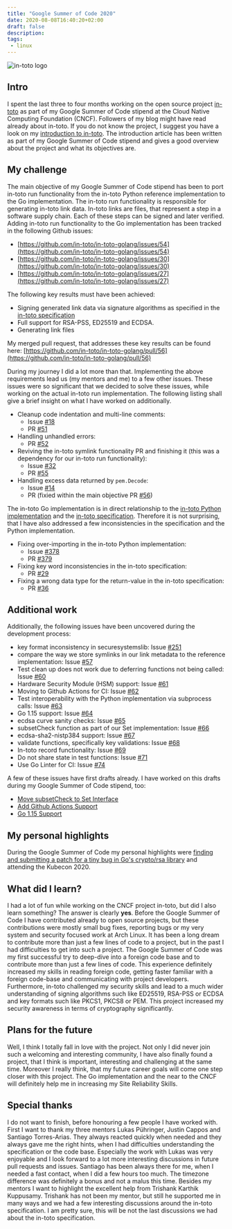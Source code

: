 ```yaml
---
title: "Google Summer of Code 2020"
date: 2020-08-08T16:40:20+02:00
draft: false
description:
tags:
 - linux
---
```


![in-toto logo](/img/in-toto-horizontal-color-white.png)

## Intro

I spent the last three to four months working on the open source project [in-toto](https://in-toto.io) as part
of my Google Summer of Code stipend at the Cloud Native Computing Foundation (CNCF).
Followers of my blog might have read already about in-toto. If you do not know the project, I
suggest you have a look on my [introduction to in-toto](/posts/introduction-to-in-toto/).
The introduction article has been written as part of my Google Summer of Code stipend and gives
a good overview about the project and what its objectives are.

## My challenge

The main objective of my Google Summer of Code stipend has been to port in-toto run functionality
from the in-toto Python reference implementation to the Go implementation. The in-toto run functionality
is responsible for generating in-toto link data. In-toto links are files, that represent a step
in a software supply chain. Each of these steps can be signed and later verified.
Adding in-toto run functionality to the Go implementation has been tracked in the following Github issues:

*  [https://github.com/in-toto/in-toto-golang/issues/54](https://github.com/in-toto/in-toto-golang/issues/54)
*  [https://github.com/in-toto/in-toto-golang/issues/30](https://github.com/in-toto/in-toto-golang/issues/30)
*  [https://github.com/in-toto/in-toto-golang/issues/27](https://github.com/in-toto/in-toto-golang/issues/27)

The following key results must have been achieved:

* Signing generated link data via signature algorithms as specified in the [in-toto specification](https://github.com/in-toto/docs/blob/master/in-toto-spec.md)
* Full support for RSA-PSS, ED25519 and ECDSA.
* Generating link files

My merged pull request, that addresses these key results can be found here: [https://github.com/in-toto/in-toto-golang/pull/56](https://github.com/in-toto/in-toto-golang/pull/56)

During my journey I did a lot more than that. Implementing the above requirements lead us (my mentors and me) to a few other issues.
These issues were so significant that we decided to solve these issues, while working on the actual in-toto run implementation.
The following listing shall give a brief insight on what I have worked on additionally.

* Cleanup code indentation and multi-line comments:
	* Issue [#18](https://github.com/in-toto/in-toto-golang/issues/18)
	* PR [#51](https://github.com/in-toto/in-toto-golang/pull/51)
* Handling unhandled errors:
	* PR [#52](https://github.com/in-toto/in-toto-golang/pull/52)
* Reviving the in-toto symlink functionality PR and finishing it (this was a dependency for our in-toto run functionality):
	* Issue [#32](https://github.com/in-toto/in-toto-golang/issues/32)
	* PR [#55](https://github.com/in-toto/in-toto-golang/pull/55)
* Handling excess data returned by `pem.Decode`:
	* Issue [#14](https://github.com/in-toto/in-toto-golang/issues/14)
	* PR (fixied within the main objective PR [#56](https://github.com/in-toto/in-toto-golang/pull/56))

The in-toto Go implementation is in direct relationship to the [in-toto Python implementation](https://github.com/in-toto/in-toto) and the [in-toto specification](https://github.com/in-toto/docs/blob/master/in-toto-spec.md). Therefore it is not surprising, that I have also addressed a few inconsistencies
in the specification and the Python implementation.

* Fixing over-importing in the in-toto Python implementation:
	* Issue [#378](https://github.com/in-toto/in-toto/issues/378)
	* PR [#379](https://github.com/in-toto/in-toto/pull/379)
* Fixing key word inconsistencies in the in-toto specification:
	* PR [#29](https://github.com/in-toto/docs/pull/29)
* Fixing a wrong data type for the return-value in the in-toto specification:
	* PR [#36](https://github.com/in-toto/docs/pull/36)

## Additional work

Additionally, the following issues have been uncovered during the development process:

* key format inconsistency in securesystemslib: Issue [#251](https://github.com/secure-systems-lab/securesystemslib/issues/251)
* compare the way we store symlinks in our link metadata to the reference implementation: Issue [#57](https://github.com/in-toto/in-toto-golang/issues/57)
* Test clean up does not work due to deferring functions not being called: Issue [#60](https://github.com/in-toto/in-toto-golang/issues/60)
* Hardware Security Module (HSM) support: Issue [#61](https://github.com/in-toto/in-toto-golang/issues/61)
* Moving to Github Actions for CI: Issue [#62](https://github.com/in-toto/in-toto-golang/issues/62)
* Test interoperability with the Python implementation via subprocess calls: Issue [#63](https://github.com/in-toto/in-toto-golang/issues/63)
* Go 1.15 support: Issue [#64](https://github.com/in-toto/in-toto-golang/issues/64)
* ecdsa curve sanity checks: Issue [#65](https://github.com/in-toto/in-toto-golang/issues/65)
* subsetCheck function as part of our Set implementation: Issue [#66](https://github.com/in-toto/in-toto-golang/issues/66)
* ecdsa-sha2-nistp384 support: Issue [#67](https://github.com/in-toto/in-toto-golang/issues/67)
* validate functions, specifically key validations: Issue [#68](https://github.com/in-toto/in-toto-golang/issues/68)
* In-toto record functionality: Issue [#69](https://github.com/in-toto/in-toto-golang/issues/69)
* Do not share state in test functions: Issue [#71](https://github.com/in-toto/in-toto-golang/issues/71)
* Use Go Linter for CI: Issue [#74](https://github.com/in-toto/in-toto-golang/issues/74)

A few of these issues have first drafts already. I have worked on this drafts during my Google Summer of Code stipend, too:

* [Move subsetCheck to Set Interface](https://github.com/in-toto/in-toto-golang/pull/73)
* [Add Github Actions Support](https://github.com/in-toto/in-toto-golang/pull/72)
* [Go 1.15 Support](https://github.com/in-toto/in-toto-golang/pull/70)

## My personal highlights

During the Google Summer of Code my personal highlights were [finding and submitting a patch for a tiny bug in Go's crypto/rsa library](https://go-review.googlesource.com/c/go/+/240008) and attending the Kubecon 2020.

## What did I learn?

I had a lot of fun while working on the CNCF project in-toto, but did I also
learn something? The answer is clearly **yes**.  Before the Google Summer of
Code I have contributed already to open source projects, but these
contributions were mostly small bug fixes, reporting bugs or my very system and
security focused work at Arch Linux.  It has been a long dream to contribute
more than just a few lines of code to a project, but in the past I had
difficulties to get into such a project. The Google Summer of Code was my first
successful try to deep-dive into a foreign code base and to contribute more
than just a few lines of code. This experience definitely increased my skills
in reading foreign code, getting faster familiar with a foreign code-base and
communicating with project developers. Furthermore, in-toto challenged my
security skills and lead to a much wider understanding of signing algorithms
such like ED25519, RSA-PSS or ECDSA and key formats such like PKCS1, PKCS8 or
PEM. This project increased my security awareness in terms of cryptography
significantly.

## Plans for the future

Well, I think I totally fall in love with the project. Not only I did never
join such a welcoming and interesting community, I have also finally found a
project, that I think is important, interesting and challenging at the same
time. Moreover I really think, that my future career goals will come one step
closer with this project. The Go implementation and the near to the CNCF will
definitely help me in increasing my Site Reliability Skills.

## Special thanks

I do not want to finish, before honouring a few people I have worked with.
First I want to thank my three mentors Lukas Pühringer, Justin Cappos and
Santiago Torres-Arias. They always reacted quickly when needed and they always
gave me the right hints, when I had difficulties understanding the specification
or the code base. Especially the work with Lukas was very enjoyable and I look forward
to a lot more interesting discussions in future pull requests and issues.
Santiago has been always there for me, when I needed a fast contact, when I did a few hours
too much. The timezone difference was definitely a bonus and not a malus this time.
Besides my mentors I want to highlight the excellent help from Trishank Karthik Kuppusamy.
Trishank has not been my mentor, but still he supported me in many ways and we had a few
interesting discussions around the in-toto specification. I am pretty sure, this will be not
the last discussions we had about the in-toto specification.
